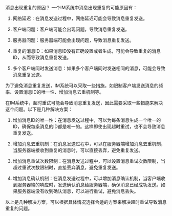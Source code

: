 消息出现重复的原因？
一个IM系统中消息出现重复的可能原因有：

1. 网络延迟：在消息发送过程中，网络延迟可能会导致消息重复发送。

2. 客户端问题：客户端可能会出现问题，导致消息重复发送。

3. 服务器问题：服务器端可能会出现问题，导致消息重复发送。

4. 重复的消息ID：如果消息ID没有正确设置或者生成，可能会导致重复的消息ID，从而导致消息重复发送。

5. 多个客户端同时发送消息：如果多个客户端同时发送相同的消息，可能会导致消息重复发送。

为了避免消息重复发送，IM系统可以采取一些措施，如限制客户端发送消息的频率、设置消息ID的唯一性、增加消息去重机制等。



在IM系统中，超时重试可能会导致消息重复发送，因此需要采取一些措施来解决这个问题。以下是几种解决方案：

1. 增加消息ID的唯一性：在消息发送过程中，可以为每条消息生成一个唯一的ID，确保每条消息的ID都是唯一的。这样即使出现超时重试，也不会导致消息重复发送。

2. 增加消息去重机制：在消息发送过程中，可以在服务器端增加消息去重机制，当服务器端接收到重复的消息时，可以直接丢弃，避免重复发送。

3. 增加消息重试次数限制：在消息发送过程中，可以设置消息重试次数限制，当超过重试次数限制时，直接丢弃消息，避免重复发送。

4. 增加消息确认机制：在消息发送过程中，可以增加消息确认机制，当客户端收到服务器端的响应时，发送确认消息给服务器端，确保消息已经成功发送。如果服务器端没有收到确认消息，可以进行重试，避免消息丢失。

以上是几种解决方案，可以根据具体情况选择合适的方案来解决超时重试导致消息重复的问题。